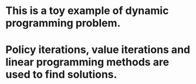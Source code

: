 # This is a toy example of dynamic programming problem.  
# Policy iterations, value iterations and linear programming methods are used to find solutions.  
